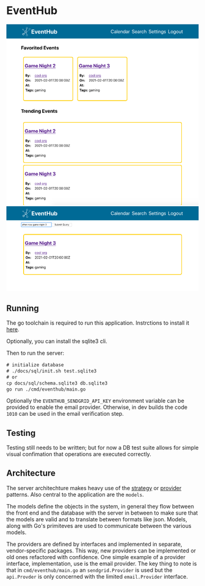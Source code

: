 # EventHub


![screenshot of home page](screenshot1.png)
![screenshot of search page](screenshot2.png)

## Running

The go toolchain is required to run this application. Instrctions to install
it [here](https://golang.org/doc/install).


Optionally, you can install the sqlite3 cli.

Then to run the server:

```
# initialize database
# ./docs/sql/init.sh test.sqlite3
# or
cp docs/sql/schema.sqlite3 db.sqlite3
go run ./cmd/eventhub/main.go
```

Optionally the `EVENTHUB_SENDGRID_API_KEY` environment variable can be provided
to enable the email provider. Otherwise, in dev builds the code `1010` can be
used in the email verification step.

## Testing

Testing still needs to be written; but for now a DB test suite allows for
simple visual confimation that operations are executed correctly.

## Architecture

The server architechture makes heavy use of the
[strategy](https://en.wikipedia.org/wiki/Strategy_pattern) or
[provider](https://en.wikipedia.org/wiki/Provider_model) patterns. Also central
to the application are the `models`.

The models define the objects in the system, in general they flow between the
front end and the database with the server in between to make sure that the
models are valid and to translate between formats like json. Models, along with
Go's primiteves are used to communicate between the various models.

The providers are defined by interfaces and implemented in separate, vendor-specific
packages. This way, new providers can be implemented or old ones refactored with
confidence. One simple example of a provider interface, implementation, use is
the email provider. The key thing to note is that in `cmd/eventhub/main.go` an
`sendgrid.Provider` is used but the `api.Provder` is only concerned with the
limited `email.Provider` interface.


